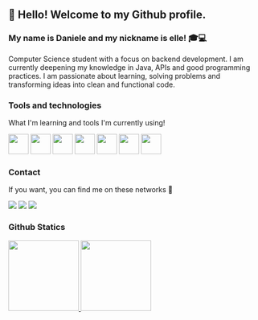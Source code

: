 ## 👋 Hello! Welcome to my Github profile.
### My name is Daniele and my nickname is elle! :mortar_board::computer:
Computer Science student with a focus on backend development.
I am currently deepening my knowledge in Java, APIs and good programming practices.
I am passionate about learning, solving problems and transforming ideas into clean and functional code.

### Tools and technologies
What I'm learning and tools I'm currently using!

<img src="https://cdn.jsdelivr.net/gh/devicons/devicon@latest/icons/html5/html5-original.svg" width="40" height="40"/> <img src="https://cdn.jsdelivr.net/gh/devicons/devicon@latest/icons/css3/css3-original.svg" width="40" height="40"/> <img src="https://cdn.jsdelivr.net/gh/devicons/devicon@latest/icons/figma/figma-original.svg" width="40" height="40"/> <img src="https://cdn.jsdelivr.net/gh/devicons/devicon@latest/icons/python/python-original.svg" width="40" height="40" />  <img src="https://cdn.jsdelivr.net/gh/devicons/devicon@latest/icons/intellij/intellij-original.svg" width="40" height="40" />  <img src="https://cdn.jsdelivr.net/gh/devicons/devicon@latest/icons/git/git-original.svg" width="40" height="40"/> <img src="https://cdn.jsdelivr.net/gh/devicons/devicon@latest/icons/java/java-original.svg" width="40" height="40" /> 
          
### Contact
If you want, you can find me on these networks :low_brightness:

<div>
<a href="https://www.instagram.com/seascosmic/" target="_blank"><img loading="lazy" src="https://img.shields.io/badge/-Instagram-%23E4405F?style=for-the-badge&logo=instagram&logoColor=white" target="_blank"></a>
<a href = "mailto:duartedaniele75@gmail.com"><img loading="lazy" src="https://img.shields.io/badge/Gmail-D14836?style=for-the-badge&logo=gmail&logoColor=white" target="_blank"></a>
<a href="www.linkedin.com/in/daniele-duarte-contreira-663337274" target="_blank"><img loading="lazy" src="https://img.shields.io/badge/-LinkedIn-%230077B5?style=for-the-badge&logo=linkedin&logoColor=white" target="_blank"> </a>   
</div>


### Github Statics 
<div>
<a href="https://github.com/seascosmic">
<img loading="lazy" height="140em" src="https://github-readme-stats.vercel.app/api/top-langs/?username=seascosmic&layout=compact&langs_count=7&theme=dracula"/>
<img loading="lazy" height="140em" src="https://github-readme-stats.vercel.app/api?username=seascosmic&show_icons=true&theme=dracula&include_all_commits=true&count_private=true"/>
</div>


